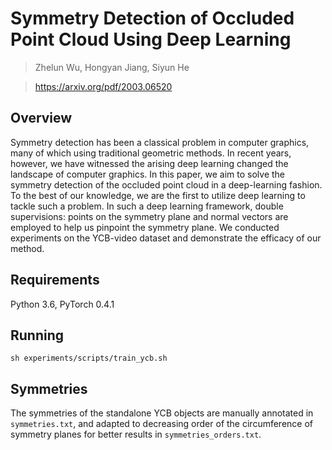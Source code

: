 # Symmetry Detection of Occluded Point Cloud Using Deep Learning
> Zhelun Wu, Hongyan Jiang, Siyun He

> https://arxiv.org/pdf/2003.06520


## Overview
Symmetry detection has been a classical problem in computer graphics, many of which using traditional geometric methods. In recent years, however, we have witnessed the arising deep learning changed the landscape of computer graphics. In this paper, we aim to solve the symmetry detection of the occluded point cloud in a deep-learning fashion. To the best of our knowledge, we are the first to utilize deep learning to tackle such a problem. In such a deep learning framework, double supervisions: points on the symmetry plane and normal vectors are employed to help us pinpoint the symmetry plane. We conducted experiments on the YCB-video dataset and demonstrate the efficacy of our method. 

## Requirements
Python 3.6, PyTorch 0.4.1

## Running
`sh experiments/scripts/train_ycb.sh`

## Symmetries
The symmetries of the standalone YCB objects are manually annotated in `symmetries.txt`, and adapted to decreasing order of the circumference of symmetry planes for better results in `symmetries_orders.txt`.
